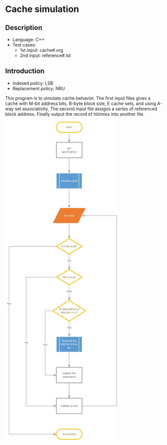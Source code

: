 # Cache simulation
## Description
- Language: C++
- Test cases:
    - 1st input: cache#.org
    - 2nd input: reference#.lst
## Introduction
- Indexed policy: LSB
- Replacement policy: NRU

This program is to simulate cache behavior. The first input files gives a cache with M-bit address bits, B-byte block size, E cache sets, and using
A-way set associativity. The second input file assigns a series of referenced block address. Finally output the record of hit/miss into another file.

![flowChart](https://github.com/hfejdyfmk/CacheSimulation/blob/main/flowChart.jpg)
